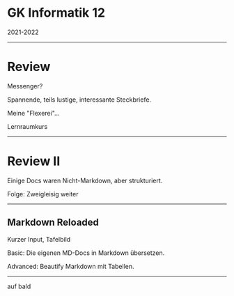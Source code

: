 # GK Informatik 12

2021-2022

---

# Review

Messenger?

Spannende, teils lustige, interessante Steckbriefe.

Meine "Flexerei"...

Lernraumkurs

---

# Review II

Einige Docs waren Nicht-Markdown, aber strukturiert.

Folge: Zweigleisig weiter

---

## Markdown Reloaded

Kurzer Input, Tafelbild

Basic: Die eigenen MD-Docs in Markdown übersetzen.

Advanced: Beautify Markdown mit Tabellen.

---

auf bald
